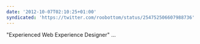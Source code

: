```yaml
---
date: '2012-10-07T02:10:25+01:00'
syndicated: 'https://twitter.com/roobottom/status/254752506607988736'
---
```

"Experienced Web Experience Designer" ...
